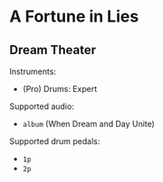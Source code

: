 # A Fortune in Lies

## Dream Theater

Instruments:

  * (Pro) Drums: Expert

Supported audio:

  * `album` (When Dream and Day Unite)

Supported drum pedals:

  * `1p`
  * `2p`

